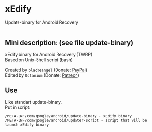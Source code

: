 # xEdify
 Update-binary for Android Recovery<br />
 <br />
## Mini description: (see file update-binary)
 xEdify binary for Android Recovery (TWRP)<br /> 
 Based on Unix-Shell script (bash)<br />
<br />
 Created by `blackeangel` (Donate: [PayPal](https://www.paypal.me/blackeangel "PayPal"))<br />
 Edited by `Octanium` (Donate: [Patreon](https://www.patreon.com/octanium "Patreon"))<br />
## Use
 Like standart update-binary.<br />
 Put in script:<br />
 ```
/META-INF/com/google/android/update-binary - xEdify binary
/META-INF/com/google/android/updater-script - script that will be launch xEdify binary
```
